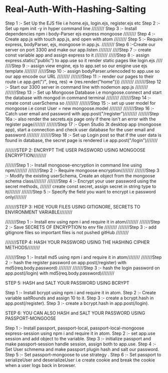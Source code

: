 # Real-Auth-With-Hashing-Salting

Step 1 :- Set Up the EJS file i.e home.ejs, login.ejs, register.ejs etc
Step 2 :- Set up npm init -y in hyper command line ////////
Step 3 :- Install dependencies npm i body-Parser ejs express mongoose ////////
Step 4 :- Create app.js with touch app.js, and open with atom  ////////
Step 5 :- Require express, bodyParser, ejs, mongoose in app.js.  ////////
Step 6 :-Create our server on port 3300 and make our app.listen  ////////
////Step 7 :- create const variable app and assign express to it  ////////
/////Step 8 :- assign express.static("public") to app.use so it render static pages like login.ejs ////
////Step 9 :- assign view engine, ejs to app.set so our enigine use ejs template ////////
/////Step 10 :- assign bodyParser.urlencoded to app.use so our app encode our URL  ////////
///////Step 11 :- render our pages to their route i.e app.get("/", (req, res) => {res.render("home")})  ////////
///////Step 12 :- Start our 3300 server in command line with nodemon app.js  ////////
///////Step 13 :- Set up Mongoose Database i.e mongoose.connect and start the database with mongod in command terminal  ////////
///////Step 14 :- create const userSchema so  ////////
///////Step 15 :- set up user model for mongoose i.e const User = new mongoose.model ////////
///////Step 16 :- Catch user email and password with app.post("/register")////////
///////Step 16a :- also render the secrets.ejs page only if there isn't an error with the register page////////
///////Step 17 :- Open Studio 3t desktop app (mongoose app), start a connection and check user database for the user email and password ////////
///////Step 18 :- Set up Login post so that if the user data is found in database, the secret page is rendered i.e app.post("/login")///////

///////STEP 2: ENCRYPT THE USER PASSWORD USING MONGOOSE ENCRYPTION////////

///////Step 1 :- Install mongoose-encryption in command line using npm////////
///////Step 2 :- Require mongoose encryption////////
///////Step 3 :- Modify the existing userSchema, Create an object from the mongoose schema class////////
///////Step 4 :- Encrypt your user password using the secret methods,
/////// create const secret, assign secret in string type to it////////
///////Step 5 :- Specify the field you want to encrypt i.e password only////////

///////STEP 3: HIDE YOUR FILES USING GITIGNORE, SECRETS TO ENVIRONMENT VARIABLE////////

///////Step 1 :- Install env using npm i and require it in atom////////
///////Step 2 :- Save SECRETS OF ENCRYPTION to env file ////////
///////Step 3 :- add gitignore files so important files is not pushed gitHub ////////

///////STEP 4: HASH YOUR PASSWORD USING THE HASHING CIPHER METHODS////////

///////Step 1 :- Install md5 using npm i and require it in atom////////
///////Step 2 :- hash the register password on app.post(/register) with md5(req.body.password) ////////
///////Step 3 :-  hash the login password on app.post(/login) with md5(req.body.password)////////

STEP 5: HASH and SALT YOUR PASSWORD USING BCRYPT

Step 1 :- Install bcrypt using npm i and require it in atom.
Step 2 :- Create variable saltRounds and assign 10 to it.
Step 3 :- create a bcrypt.hash in app.post(/register).
Step 3 :- create a bcrypt.hash in app.post(/login).

STEP 6: YOU CAN ALSO HASH and SALT YOUR PASSWORD USING PASSPORT-MONGOOSE

Step 1 :- Install passport, passport-local, passport-local-mongoose express-session using npm i and require it in atom.
Step 2 :- set app.use session and add object to the variable.
Step 3 :- initialize passport and make passport-session handle session, assign both to app.use.
Step 4 :- Set User schmema and make passport plugin hash and salt our password.
Step 5 :- Set passport-mongoose to use strategy .
Step 6 :- Set passport to serializeUser and deserializeUser i.e create cookie and break the cookie when a user logs back in browser.
